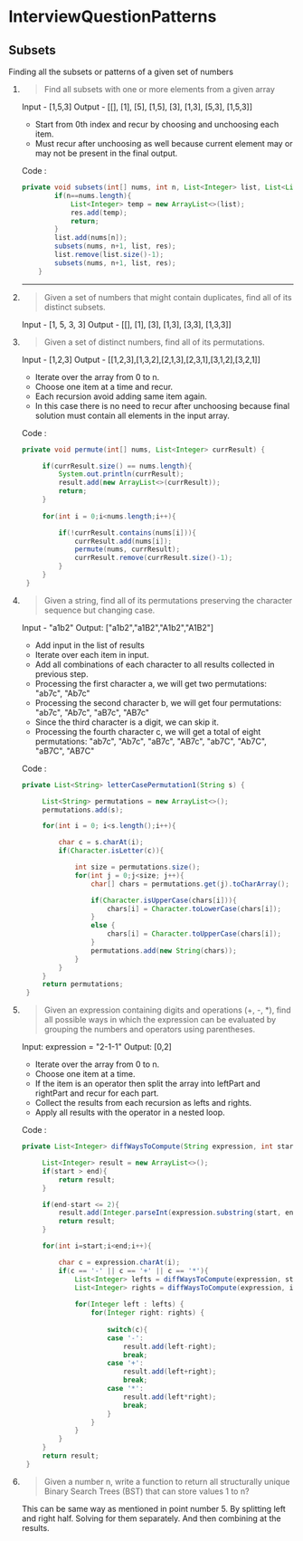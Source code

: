 # InterviewQuestionPatterns
## Subsets
Finding all the subsets or patterns of a given set of numbers

1) > Find all subsets with one or more elements from a given array
   
   Input - [1,5,3]
   Output - [[], [1], [5], [1,5], [3], [1,3], [5,3], [1,5,3]]

   - Start from 0th index and recur by choosing and unchoosing each item.
   - Must recur after unchoosing as well because current element may or may not be present in the final output.

   Code : 
   ````java
   private void subsets(int[] nums, int n, List<Integer> list, List<List<Integer>> res){
           if(n==nums.length){
               List<Integer> temp = new ArrayList<>(list);
               res.add(temp);
               return;
           }
           list.add(nums[n]);
           subsets(nums, n+1, list, res);
           list.remove(list.size()-1);
           subsets(nums, n+1, list, res);
       }
   ````
   -----------------------------------------------------------------------------------------------
   
3) > Given a set of numbers that might contain duplicates, find all of its distinct subsets.

   Input - [1, 5, 3, 3]
   Output - [[], [1], [3], [1,3], [3,3], [1,3,3]]

4) > Given a set of distinct numbers, find all of its permutations.

   Input - [1,2,3]
   Output - [[1,2,3],[1,3,2],[2,1,3],[2,3,1],[3,1,2],[3,2,1]]

   - Iterate over the array from 0 to n.
   - Choose one item at a time and recur.
   - Each recursion avoid adding same item again.
   - In this case there is no need to recur after unchoosing because final solution must contain all elements in the input array.

   Code : 
   ````java
   private void permute(int[] nums, List<Integer> currResult) {

        if(currResult.size() == nums.length){
            System.out.println(currResult);
            result.add(new ArrayList<>(currResult));
            return;
        }
        
        for(int i = 0;i<nums.length;i++){

            if(!currResult.contains(nums[i])){
                currResult.add(nums[i]);
                permute(nums, currResult);
                currResult.remove(currResult.size()-1);
            }
        }
    }
   ````

5) > Given a string, find all of its permutations preserving the character sequence but changing case.

   Input - "a1b2"
   Output: ["a1b2","a1B2","A1b2","A1B2"]

   - Add input in the list of results
   - Iterate over each item in input.
   - Add all combinations of each character to all results collected in previous step.
   - Processing the first character a, we will get two permutations: "ab7c", "Ab7c"
   - Processing the second character b, we will get four permutations: "ab7c", "Ab7c", "aB7c", "AB7c"
   - Since the third character is a digit, we can skip it.
   - Processing the fourth character c, we will get a total of eight permutations: "ab7c", "Ab7c", "aB7c", "AB7c", "ab7C", "Ab7C", "aB7C", "AB7C"
  
   Code :
   ````java
   private List<String> letterCasePermutation1(String s) {

        List<String> permutations = new ArrayList<>();
        permutations.add(s);

        for(int i = 0; i<s.length();i++){

            char c = s.charAt(i);
            if(Character.isLetter(c)){

                int size = permutations.size();
                for(int j = 0;j<size; j++){
                    char[] chars = permutations.get(j).toCharArray();

                    if(Character.isUpperCase(chars[i])){
                        chars[i] = Character.toLowerCase(chars[i]);
                    }
                    else {
                        chars[i] = Character.toUpperCase(chars[i]);
                    }
                    permutations.add(new String(chars));
                }
            }
        }
        return permutations;
    }
   ````
  
6) > Given an expression containing digits and operations (+, -, *), find all possible ways in which the expression can be evaluated by grouping the numbers and operators using parentheses.

   Input: expression = "2-1-1"
   Output: [0,2]

   - Iterate over the array from 0 to n.
   - Choose one item at a time.
   - If the item is an operator then split the array into leftPart and rightPart and recur for each part.
   - Collect the results from each recursion as lefts and rights.
   - Apply all results with the operator in a nested loop.
  
   Code :
   ````java
   private List<Integer> diffWaysToCompute(String expression, int start, int end){

        List<Integer> result = new ArrayList<>();
        if(start > end){
            return result;
        }

        if(end-start <= 2){
            result.add(Integer.parseInt(expression.substring(start, end)));
            return result;
        }

        for(int i=start;i<end;i++){

            char c = expression.charAt(i);
            if(c == '-' || c == '+' || c == '*'){
                List<Integer> lefts = diffWaysToCompute(expression, start, i);
                List<Integer> rights = diffWaysToCompute(expression, i+1, end);
                
                for(Integer left : lefts) {
                    for(Integer right: rights) {
                        
                        switch(c){
                        case '-':
                            result.add(left-right);
                            break;
                        case '+':
                            result.add(left+right);
                            break;
                        case '*':
                            result.add(left*right);
                            break;
                        }
                    }
                }
            }
        }
        return result;
    }
   ````

7) > Given a number n, write a function to return all structurally unique Binary Search Trees (BST) that can store values 1 to n?

   This can be same way as mentioned in point number 5. By splitting left and right half. Solving for them separately. And then combining at the results.
